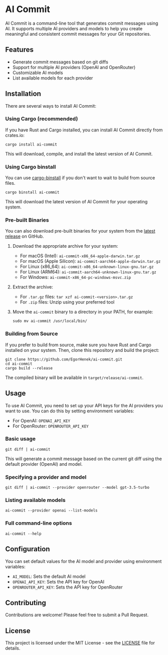 # AI Commit

AI Commit is a command-line tool that generates commit messages using AI. It supports multiple AI providers and models to help you create meaningful and consistent commit messages for your Git repositories.

## Features

- Generate commit messages based on git diffs
- Support for multiple AI providers (OpenAI and OpenRouter)
- Customizable AI models
- List available models for each provider

## Installation

There are several ways to install AI Commit:

### Using Cargo (recommended)

If you have Rust and Cargo installed, you can install AI Commit directly from crates.io:

```
cargo install ai-commit
```

This will download, compile, and install the latest version of AI Commit.

### Using Cargo binstall

You can use [cargo-binstall](https://github.com/cargo-bins/cargo-binstall) if you don't want to wait to build from source files.

```
cargo binstall ai-commit
```

This will download the latest version of AI Commit for your operating system.

### Pre-built Binaries

You can also download pre-built binaries for your system from the [latest release](https://github.com/EgorHenek/ai-commit/releases/latest) on GitHub.

1. Download the appropriate archive for your system:
   - For macOS (Intel): `ai-commit-x86_64-apple-darwin.tar.gz`
   - For macOS (Apple Silicon): `ai-commit-aarch64-apple-darwin.tar.gz`
   - For Linux (x86_64): `ai-commit-x86_64-unknown-linux-gnu.tar.gz`
   - For Linux (ARM64): `ai-commit-aarch64-unknown-linux-gnu.tar.gz`
   - For Windows: `ai-commit-x86_64-pc-windows-msvc.zip`

2. Extract the archive:
   - For `.tar.gz` files: `tar xzf ai-commit-<version>.tar.gz`
   - For `.zip` files: Unzip using your preferred tool

3. Move the `ai-commit` binary to a directory in your PATH, for example:
   ```
   sudo mv ai-commit /usr/local/bin/
   ```

### Building from Source

If you prefer to build from source, make sure you have Rust and Cargo installed on your system. Then, clone this repository and build the project:

```
git clone https://github.com/EgorHenek/ai-commit.git
cd ai-commit
cargo build --release
```

The compiled binary will be available in `target/release/ai-commit`.

## Usage

To use AI Commit, you need to set up your API keys for the AI providers you want to use. You can do this by setting environment variables:

- For OpenAI: `OPENAI_API_KEY`
- For OpenRouter: `OPENROUTER_API_KEY`

### Basic usage

```
git diff | ai-commit
```

This will generate a commit message based on the current git diff using the default provider (OpenAI) and model.

### Specifying a provider and model

```
git diff | ai-commit --provider openrouter --model gpt-3.5-turbo
```

### Listing available models

```
ai-commit --provider openai --list-models
```

### Full command-line options

```
ai-commit --help
```

## Configuration

You can set default values for the AI model and provider using environment variables:

- `AI_MODEL`: Sets the default AI model
- `OPENAI_API_KEY`: Sets the API key for OpenAI
- `OPENROUTER_API_KEY`: Sets the API key for OpenRouter

## Contributing

Contributions are welcome! Please feel free to submit a Pull Request.

## License

This project is licensed under the MIT License - see the [LICENSE](LICENSE) file for details.
